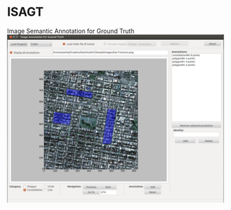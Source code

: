 # ISAGT
Image Semantic Annotation for Ground Truth
![GUI snapshot](https://github.com/saeedghsh/IAGT/blob/master/gui/IAGT.png)

<!-- Dependencies: -->

<!--
Laundry List
------------
- [ ] if image is opened with opencv, correct channel from RBG to RGB.
- [ ] if image is opened with opencv, correct the origin.
 -->
